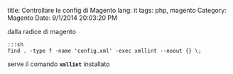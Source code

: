title: Controllare le config di Magento
lang: it
tags: php, magento
Category: Magento
Date: 9/1/2014 20:03:20 PM 


dalla radice di magento

	:::sh
	find . -type f -name 'config.xml' -exec xmllint --noout {} \;

serve il comando **`xmllint`** installato
